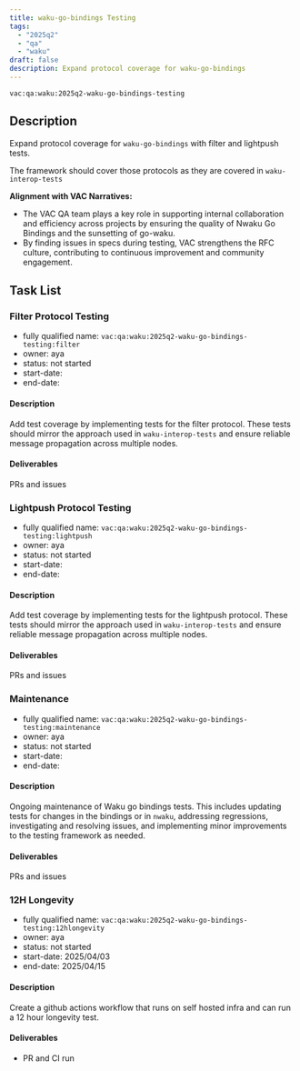 ```yaml
---
title: waku-go-bindings Testing 
tags:
  - "2025q2"
  - "qa"
  - "waku"  
draft: false  
description: Expand protocol coverage for waku-go-bindings 
---
```


`vac:qa:waku:2025q2-waku-go-bindings-testing`

## Description
Expand protocol coverage for `waku-go-bindings` with filter and lightpush tests.

The framework should cover those protocols as they are covered in `waku-interop-tests`

**Alignment with VAC Narratives:**

* The VAC QA team plays a key role in supporting internal collaboration
  and efficiency across projects by ensuring the quality of Nwaku Go Bindings
  and the sunsetting of go-waku.
* By finding issues in specs during testing,
  VAC strengthens the RFC culture,
  contributing to continuous improvement and community engagement.

## Task List

### Filter Protocol Testing

* fully qualified name: `vac:qa:waku:2025q2-waku-go-bindings-testing:filter`
* owner: aya
* status: not started
* start-date: 
* end-date: 

#### Description
Add test coverage by implementing tests for the filter protocol.
These tests should mirror the approach used in `waku-interop-tests`
and ensure reliable message propagation across multiple nodes.

#### Deliverables
PRs and issues

### Lightpush Protocol Testing

* fully qualified name: `vac:qa:waku:2025q2-waku-go-bindings-testing:lightpush`
* owner: aya
* status: not started
* start-date: 
* end-date: 

#### Description
Add test coverage by implementing tests for the lightpush protocol.
These tests should mirror the approach used in `waku-interop-tests`
and ensure reliable message propagation across multiple nodes.

#### Deliverables
PRs and issues

### Maintenance

* fully qualified name: `vac:qa:waku:2025q2-waku-go-bindings-testing:maintenance`
* owner: aya
* status: not started
* start-date: 
* end-date: 

#### Description
Ongoing maintenance of Waku go bindings tests. 
This includes updating tests for changes in the bindings or in `nwaku`, addressing regressions, 
investigating and resolving issues, and implementing minor improvements to the testing framework as needed.

#### Deliverables
PRs and issues

### 12H Longevity

* fully qualified name: `vac:qa:waku:2025q2-waku-go-bindings-testing:12hlongevity`
* owner: aya
* status: not started
* start-date: 2025/04/03
* end-date: 2025/04/15

#### Description
Create a github actions workflow that runs on self hosted infra 
and can run a 12 hour longevity test.

#### Deliverables
- PR and CI run
